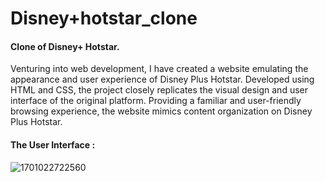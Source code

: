 # Disney+hotstar_clone
 
#### Clone of Disney+ Hotstar. 
Venturing into web development, I have created a website emulating the appearance and user experience of Disney Plus Hotstar. Developed using HTML and CSS, the project closely replicates the visual design and user interface of the original platform. Providing a familiar and user-friendly browsing experience, the website mimics content organization on Disney Plus Hotstar.
#### The User Interface :
![1701022722560](https://github.com/skrShailesh/Disney-hotstar_clone/assets/114929285/e47601e9-947e-4f3f-9af6-57ed4bfec951)

